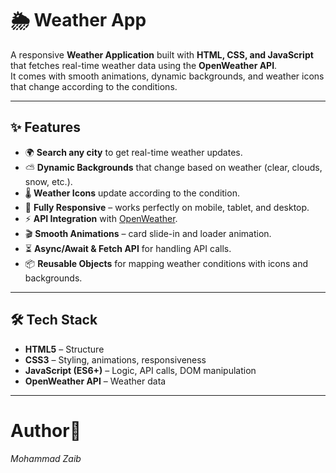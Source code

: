 # 🌦️ Weather App  

A responsive **Weather Application** built with **HTML, CSS, and JavaScript** that fetches real-time weather data using the **OpenWeather API**.  
It comes with smooth animations, dynamic backgrounds, and weather icons that change according to the conditions.  

---

## ✨ Features  

- 🌍 **Search any city** to get real-time weather updates.  
- ⛅ **Dynamic Backgrounds** that change based on weather (clear, clouds, snow, etc.).  
- 🌡️ **Weather Icons** update according to the condition.  
- 📱 **Fully Responsive** – works perfectly on mobile, tablet, and desktop.  
- ⚡ **API Integration** with [OpenWeather](https://openweathermap.org/).  
- 🎬 **Smooth Animations** – card slide-in and loader animation.  
- ⏳ **Async/Await & Fetch API** for handling API calls.  
- 📦 **Reusable Objects** for mapping weather conditions with icons and backgrounds.  

---

## 🛠️ Tech Stack  

- **HTML5** – Structure  
- **CSS3** – Styling, animations, responsiveness  
- **JavaScript (ES6+)** – Logic, API calls, DOM manipulation  
- **OpenWeather API** – Weather data 

---

# Author👤
*Mohammad Zaib*

